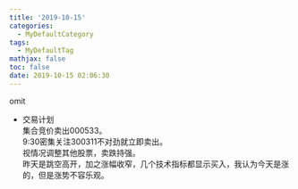 ```yaml
---
title: '2019-10-15'
categories:
  - MyDefaultCategory
tags:
  - MyDefaultTag
mathjax: false
toc: false
date: 2019-10-15 02:06:30
---
```

omit
<!--more-->

* 交易计划  
集合竞价卖出000533。  
9:30密集关注300311不对劲就立即卖出。  
视情况调整其他股票，卖跌持强。  
昨天是跳空高开，加之涨幅收窄，几个技术指标都显示买入，我认为今天是涨的，但是涨势不容乐观。  
